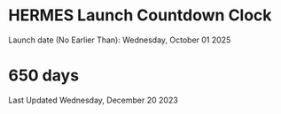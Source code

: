 # HERMES Launch Countdown Clock

Launch date (No Earlier Than): Wednesday, October 01 2025
# 650 days

Last Updated Wednesday, December 20 2023